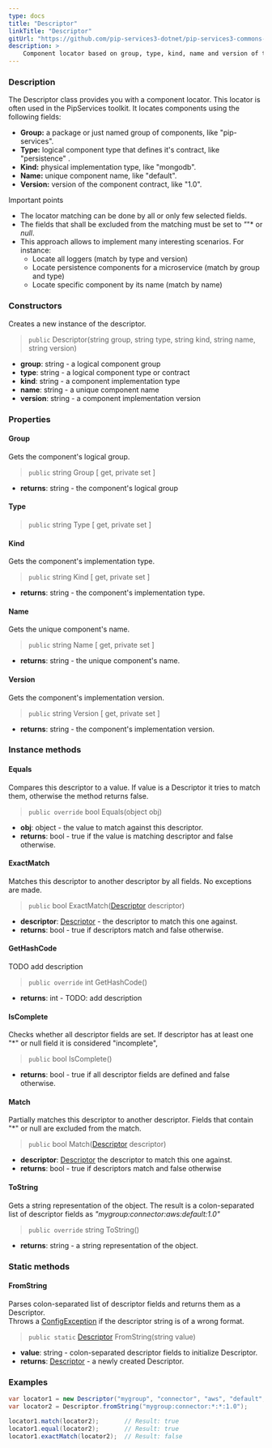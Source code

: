 ```yaml
---
type: docs
title: "Descriptor"
linkTitle: "Descriptor"
gitUrl: "https://github.com/pip-services3-dotnet/pip-services3-commons-dotnet"
description: >
    Component locator based on group, type, kind, name and version of the component.
---
```


### Description
The Descriptor class provides you with a component locator. This locator is often used in the PipServices toolkit. It locates components using the following fields:

- **Group:** a package or just named group of components, like "pip-services". 
- **Type:** logical component type that defines it's contract, like "persistence" .
- **Kind:** physical implementation type, like "mongodb".  
- **Name:** unique component name, like "default".  
- **Version:** version of the component contract, like "1.0".  

Important points

- The locator matching can be done by all or only few selected fields. 
- The fields that shall be excluded from the matching must be set to *"*"* or *null*.
- This approach allows to implement many interesting scenarios. For instance:
    - Locate all loggers (match by type and version)  
    - Locate persistence components for a microservice (match by group and type)  
    - Locate specific component by its name (match by name) 

### Constructors
Creates a new instance of the descriptor.

> `public` Descriptor(string group, string type, string kind, string name, string version)

- **group**: string - a logical component group
- **type**: string - a logical component type or contract
- **kind**: string - a component implementation type
- **name**: string - a unique component name
- **version**: string - a component implementation version


### Properties

#### Group
Gets the component's logical group.
> `public` string Group [ get, private set ]

- **returns**: string - the component's logical group

#### Type
> `public` string Type [ get, private set ]

#### Kind
Gets the component's implementation type.
> `public` string Kind [ get, private set ]

- **returns**: string - the component's implementation type.

#### Name
Gets the unique component's name.
> `public` string Name [ get, private set ]

- **returns**: string - the unique component's name.

#### Version
Gets the component's implementation version.
> `public` string Version [ get, private set ]

- **returns**: string - the component's implementation version.



### Instance methods

#### Equals
Compares this descriptor to a value.
If value is a Descriptor it tries to match them,
otherwise the method returns false.

> `public override` bool Equals(object obj)

- **obj**: object - the value to match against this descriptor.
- **returns**: bool - true if the value is matching descriptor and false otherwise.

#### ExactMatch
Matches this descriptor to another descriptor by all fields.
No exceptions are made.

> `public` bool ExactMatch([Descriptor]() descriptor)

- **descriptor**: [Descriptor]() - the descriptor to match this one against.
- **returns**: bool - true if descriptors match and false otherwise. 

#### GetHashCode
TODO add description

> `public override` int GetHashCode()

- **returns**: int - TODO: add description

#### IsComplete
Checks whether all descriptor fields are set.
If descriptor has at least one "*" or null field it is considered "incomplete",

> `public` bool IsComplete()

- **returns**: bool - true if all descriptor fields are defined and false otherwise.


#### Match
Partially matches this descriptor to another descriptor.
Fields that contain "*" or null are excluded from the match.

> `public` bool Match([Descriptor]() descriptor)

- **descriptor**: [Descriptor]() the descriptor to match this one against.
- **returns**: bool - true if descriptors match and false otherwise 

#### ToString
Gets a string representation of the object.
The result is a colon-separated list of descriptor fields as
*"mygroup:connector:aws:default:1.0"*

> `public override` string ToString()

- **returns**: string - a string representation of the object.

### Static methods

#### FromString
Parses colon-separated list of descriptor fields and returns them as a Descriptor.  
Throws a [ConfigException](../../errors/config_exception) if the descriptor string is of a wrong format.

> `public static` [Descriptor]() FromString(string value)

- **value**: string - colon-separated descriptor fields to initialize Descriptor.
- **returns**: [Descriptor]() - a newly created Descriptor.

### Examples

```cs
var locator1 = new Descriptor("mygroup", "connector", "aws", "default", "1.0");
var locator2 = Descriptor.fromString("mygroup:connector:*:*:1.0");

locator1.match(locator2);       // Result: true
locator1.equal(locator2);       // Result: true
locator1.exactMatch(locator2);  // Result: false

```
